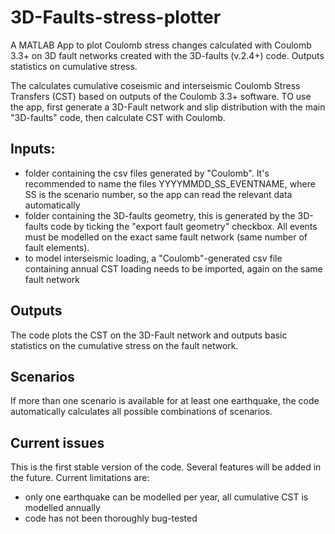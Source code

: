 # 3D-Faults-stress-plotter
A MATLAB App to plot Coulomb stress changes calculated with Coulomb 3.3+ on 3D fault networks created with the 3D-faults (v.2.4+) code. Outputs statistics on cumulative stress.

The calculates cumulative coseismic and interseismic Coulomb Stress Transfers (CST) based on outputs of the Coulomb 3.3+ software. TO use the app, first generate a 3D-Fault network and slip distribution with the main "3D-faults" code, then calculate CST with Coulomb.

## Inputs:
* folder containing the csv files generated by "Coulomb". It's recommended to name the files YYYYMMDD_SS_EVENTNAME, where SS is the scenario number, so the app can read the relevant data automatically
* folder containing the 3D-faults geometry, this is generated by the 3D-faults code by ticking the "export fault geometry" checkbox. All events must be modelled on the exact same fault network (same number of fault elements).
* to model interseismic loading, a "Coulomb"-generated csv file containing annual CST loading needs to be imported, again on the same fault network

## Outputs
The code plots the CST on the 3D-Fault network and outputs basic statistics on the cumulative stress on the fault network.

## Scenarios
If more than one scenario is available for at least one earthquake, the code automatically calculates all possible combinations of scenarios.

## Current issues
This is the first stable version of the code. Several features will be added in the future. Current limitations are:
* only one earthquake can be modelled per year, all cumulative CST is modelled annually
* code has not been thoroughly bug-tested

